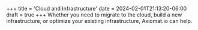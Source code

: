 +++
title = 'Cloud and Infrastructure'
date = 2024-02-01T21:13:20-06:00
draft = true
+++
Whether you need to migrate to the cloud, build a new infrastructure, or optimize your existing infrastructure, Axiomat.io can help.